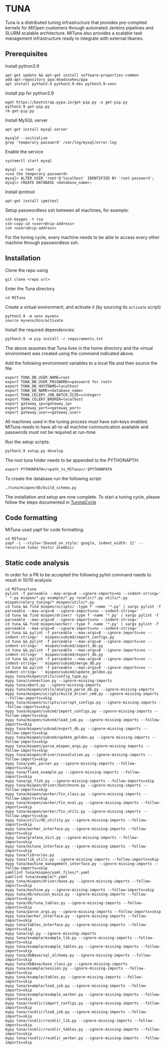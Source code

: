 TUNA
====

Tuna is a distributed tuning infrastructure that provides pre-compiled kernels
for MIOpen customers through automated Jenkins pipelines and SLURM scalable
architecture. MITuna also provides a scalable task management infrastructure
ready to integrate with external libaries.

Prerequisites
-------------

Install python3.9
```
apt-get update && apt-get install software-properties-common
add-apt-repository ppa:deadsnakes/ppa
apt install python3.9 python3.9-dev python3.9-venv
```

Install pip for python3.9
```
wget https://bootstrap.pypa.io/get-pip.py -o get-pip.py
python3.9 get-pip.py
rm get-pip.py
```

Install MySQL server
```
apt-get install mysql-server
```

```
mysqld --initialize
grep 'temporary password' /var/log/mysql/error.log
```

Enable the service
```
systemctl start mysql
```

```
mysql -u root -p
<use the temporary password>
mysql> ALTER USER 'root'@'localhost' IDENTIFIED BY 'root-password';
mysql> CREATE DATABASE <database_name>;
```

Install ipmitool
```
apt-get install ipmitool
```

Setup passwordless ssh between all machines, for example:
```
ssh-keygen -t rsa
ssh-copy-id <user>@<ip-address>
ssh <user>@<ip-address>
```
For the tuning cycle, every machine needs to be able to access every other machine through
passwordless ssh.


Installation
------------
Clone the repo using
```
git clone <repo url>
```
Enter the Tuna directory
```
cd MITuna
```
Create a virtual environment, and activate it (by sourcing its `activate` script)
```
python3.9 -m venv myvenv
source myvenv/bin/activate
```
Install the required dependencies:
```
python3.9 -m pip install -r requirements.txt
```
The above assumes that Tuna lives in the home directory and the virtual environment was created using the command indicated above.

Add the following environment variables to a local file and then source the file:
```
export TUNA_DB_USER_NAME=root
export TUNA_DB_USER_PASSWORD=<password for root>
export TUNA_DB_HOSTNAME=localhost
export TUNA_DB_NAME=<database_name>
export TUNA_CELERY_JOB_BATCH_SIZE=<integer>
export TUNA_CELERY_BROKER=localhost
export gateway_ip=<gateway_ip>
export gateway_port=<gateway_port>
export gateway_user=<gateway_user>
```

All machines used in the tuning process must have ssh-keys enabled. MITuna needs to
have all-to-all machine communication available and passwords must not be required at run-time.

Run the setup scripts:
```
python3.9 setup.py develop
```

The root tuna folder needs to be appended to the PYTHONAPTH:
```
export PYTHONPATH=/<path_to_MITuna>/:$PYTHONPATH
```

To create the database run the following script:
```
./tuna/miopen/db/build_schema.py
```

The installation and setup are now complete. To start a tuning cycle, please follow the steps
documented in [TuningCycle](https://github.com/ROCm/MITuna/blob/develop/doc/src/TuningCycle.md)

Code formatting
---------------

MITuna used yapf for code formatting:
```
cd MITuna/
yapf -i --style='{based_on_style: google, indent_width: 2}' --recursive tuna/ tests/ alembic/
```

Static code analysis
--------------------

In order for a PR to be accepted the following pylint command needs to result in 10/10 analysis:
```
cd MITuna/tuna
pylint -f parseable --max-args=8 --ignore-imports=no --indent-string='  ' *.py miopen/*.py example/*.py rocmlir/*.py utils/*.py miopen/celery_tuning/* miopen/utils/*.py
cd tuna && find miopen/scripts/ -type f -name '*.py' | xargs pylint -f parseable --max-args=8 --ignore-imports=no --indent-string=' '
cd tuna && find miopen/driver/ -type f -name '*.py' | xargs pylint -f parseable --max-args=8 --ignore-imports=no --indent-string=' '
cd tuna && find miopen/worker/ -type f -name '*.py' | xargs pylint -f parseable --max-args=8 --ignore-imports=no --indent-string=' '
cd tuna && pylint -f parseable --max-args=8 --ignore-imports=no --indent-string=' ' miopen/subcmd/import_configs.py
cd tuna && pylint -f parseable --max-args=8 --ignore-imports=no --indent-string=' ' miopen/subcmd/import_db.py
cd tuna && pylint -f parseable --max-args=8 --ignore-imports=no --indent-string=' ' miopen/subcmd/export_db.py
cd tuna && pylint -f parseable --max-args=8 --ignore-imports=no --indent-string=' ' miopen/subcmd/merge_db.py
cd tuna && pylint -f parseable --max-args=8 --ignore-imports=no --indent-string=' ' miopen/subcmd/update_golden.py
mypy tuna/miopen/utils/config_type.py
mypy tuna/connection.py --ignore-missing-imports
mypy tuna/abort.py --ignore-missing-imports
mypy tuna/miopen/utils/analyze_parse_db.py --ignore-missing-imports
mypy tuna/miopen/scripts/build_driver_cmd.py --ignore-missing-imports --follow-imports=skip
mypy tuna/miopen/scripts/corrupt_configs.py --ignore-missing-imports --follow-imports=skip
mypy tuna/miopen/subcmd/import_configs.py --ignore-missing-imports --follow-imports=skip
mypy tuna/miopen/subcmd/load_job.py --ignore-missing-imports --follow-imports=skip
mypy tuna/miopen/subcmd/export_db.py --ignore-missing-imports --follow-imports=skip
mypy tuna/miopen/subcmd/update_golden.py --ignore-missing-imports --follow-imports=skip
mypy tuna/miopen/parse_miopen_args.py --ignore-missing-imports --follow-imports=skip
mypy tuna/miopen/driver/convolution.py --ignore-missing-imports --follow-imports=skip
mypy tuna/yaml_parser.py --ignore-missing-imports --follow-imports=skip
mypy tuna/flask_example.py --ignore-missing-imports --follow-imports=skip
mypy tuna/go_fish.py --ignore-missing-imports --follow-imports=skip
mypy tuna/miopen/driver/batchnorm.py --ignore-missing-imports --follow-imports=skip
mypy tuna/miopen/worker/fin_class.py --ignore-missing-imports --follow-imports=skip
mypy tuna/miopen/worker/fin_eval.py --ignore-missing-imports --follow-imports=skip
mypy tuna/miopen/worker/fin_utils.py --ignore-missing-imports --follow-imports=skip
mypy tuna/utils/db_utility.py --ignore-missing-imports --follow-imports=skip
mypy tuna/worker_interface.py --ignore-missing-imports --follow-imports=skip
mypy tuna/grafana_dict.py --ignore-missing-imports --follow-imports=skip
mypy tuna/mituna_interface.py --ignore-missing-imports --follow-imports=skip
mypy tuna/libraries.py
mypy tuna/lib_utils.py --ignore-missing-imports --follow-imports=skip
mypy tuna/machine_management_interface.py --ignore-missing-imports --follow-imports=skip
yamllint tuna/miopen/yaml_files/*.yaml
yamllint tuna/example/*.yaml
mypy tuna/miopen/driver/base.py --ignore-missing-imports --follow-imports=skip
mypy tuna/machine.py --ignore-missing-imports --follow-imports=skip
mypy tuna/db/session_mixin.py --ignore-missing-imports --follow-imports=skip
mypy tuna/db/tuna_tables.py --ignore-missing-imports --follow-imports=skip
mypy tuna/parse_args.py --ignore-missing-imports --follow-imports=skip
mypy tuna/worker_interface.py --ignore-missing-imports --follow-imports=skip
mypy tuna/tables_interface.py --ignore-missing-imports --follow-imports=skip
mypy tuna/sql.py --ignore-missing-imports
mypy tuna/example/example_lib.py --ignore-missing-imports --follow-imports=skip
mypy tuna/example/example_tables.py --ignore-missing-imports --follow-imports=skip
mypy tuna/dbBase/sql_alchemy.py --ignore-missing-imports --follow-imports=skip
mypy tuna/dbBase/base_class.py --ignore-missing-imports
mypy tuna/example/session.py --ignore-missing-imports --follow-imports=skip
mypy tuna/example/tables.py --ignore-missing-imports --follow-imports=skip
mypy tuna/example/load_job.py --ignore-missing-imports --follow-imports=skip
mypy tuna/example/example_worker.py --ignore-missing-imports --follow-imports=skip
mypy tuna/rocmlir/import_configs.py --ignore-missing-imports --follow-imports=skip
mypy tuna/rocmlir/load_job.py --ignore-missing-imports --follow-imports=skip
mypy tuna/rocmlir/rocmlir_lib.py --ignore-missing-imports --follow-imports=skip
mypy tuna/rocmlir/rocmlir_tables.py --ignore-missing-imports --follow-imports=skip
mypy tuna/rocmlir/rocmlir_worker.py --ignore-missing-imports --follow-imports=skip
```
